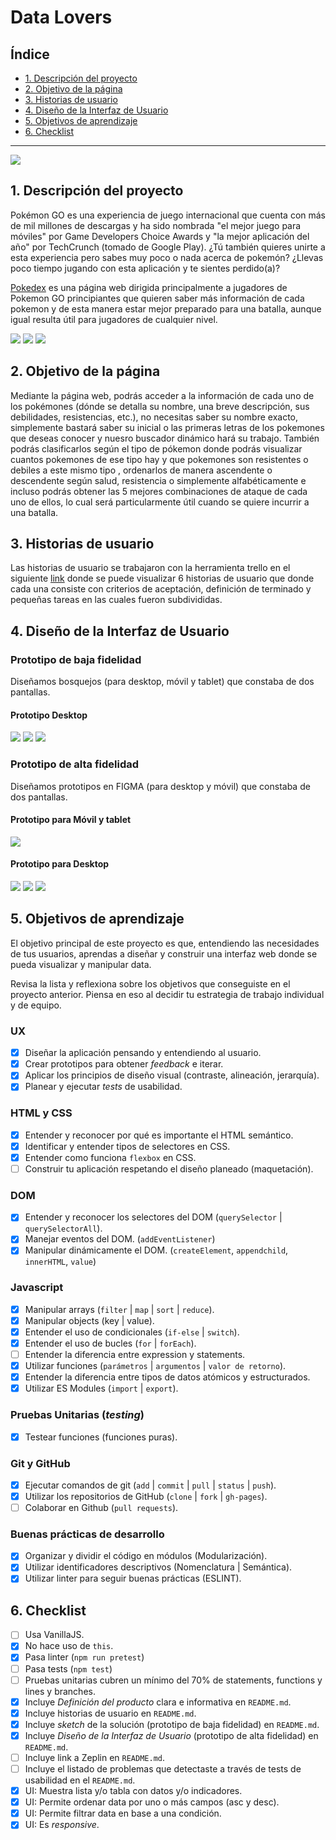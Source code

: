 # Data Lovers
## Índice
* [1. Descripción del proyecto](#descripción-general-del-proyecto)
* [2. Objetivo de la página](#objetivo-de-la-página)
* [3. Historias de usuario](#historias-de-usuario)
* [4. Diseño de la Interfaz de Usuario](#diseño-interfaz-usuario)
* [5. Objetivos de aprendizaje](#5-objetivos-de-aprendizaje)
* [6. Checklist](#6-check-list)

***
![](/src/images/pokemon-6.png)
## 1. Descripción del proyecto

Pokémon GO es una experiencia de juego internacional que cuenta con más de mil millones de descargas y ha sido nombrada "el mejor juego para móviles" por Game Developers Choice Awards y "la mejor aplicación del año" por TechCrunch (tomado de Google Play).
¿Tú también quieres unirte a esta experiencia pero sabes muy poco o nada acerca de pokemón? ¿Llevas poco tiempo jugando con esta aplicación y te sientes perdido(a)?

[Pokedex](https://yud-cumba.github.io/LIM012-data-lovers/src/) es una página web dirigida principalmente a jugadores de Pokemon GO principiantes que quieren saber más información de cada pokemon y de esta manera estar mejor preparado para una batalla, aunque igual resulta útil para jugadores de cualquier nivel.

![](/src/images/pokemon-2.png)
![](/src/images/pokemon-3.png)
![](/src/images/pokemon-4.png)


## 2. Objetivo de la página

Mediante la página web, podrás acceder a la información de cada uno de los pokémones (dónde se detalla su nombre, una breve descripción, sus debilidades, resistencias, etc.), no necesitas saber su nombre exacto, simplemente bastará saber su inicial o las primeras letras de los pokemones que deseas conocer y nuesro buscador dinámico hará su trabajo.
También podrás clasificarlos según el tipo de pókemon donde podrás visualizar cuantos pokemones de ese tipo hay y que pokemones son resistentes o debiles a este mismo tipo , ordenarlos de manera ascendente o descendente según salud, resistencia o simplemente alfabéticamente e incluso podrás obtener las 5 mejores combinaciones de ataque de cada uno de ellos, lo cual será particularmente útil cuando se quiere incurrir a una batalla.

## 3. Historias de usuario
Las historias de usuario se trabajaron con la herramienta trello en el siguiente [link](https://trello.com/b/yXJ562wy/data-lovers-pokem%C3%B3n-l) donde se puede visualizar 6 historias de usuario que donde cada una consiste con criterios de aceptación, definición de terminado y pequeñas tareas en las cuales fueron subdivididas.


## 4. Diseño de la Interfaz de Usuario

### Prototipo de baja fidelidad
Diseñamos bosquejos (para desktop, móvil y tablet) que constaba de dos pantallas.
#### Prototipo Desktop
![](/src/images/desktop1_opt.jpg)
![](/src/images/desktop2_opt.jpg)
![](/src/images/desktop3_opt.jpg)

### Prototipo de alta fidelidad
Diseñamos prototipos en FIGMA (para desktop y móvil) que constaba de dos pantallas.
#### Prototipo para Móvil y tablet
![](/src/images/figma-movil.PNG)
#### Prototipo para Desktop
![](/src/images/desktop-figma-1.PNG)
![](/src/images/desktop-figma-2.PNG)
![](/src/images/desktop-figma-3.PNG)


## 5. Objetivos de aprendizaje

El objetivo principal de este proyecto es que, entendiendo las necesidades de
tus usuarios, aprendas a diseñar y construir una interfaz web donde se pueda
visualizar y manipular data.

Revisa la lista y reflexiona sobre los objetivos que conseguiste en el
proyecto anterior. Piensa en eso al decidir tu estrategia de trabajo individual
y de equipo.

### UX

- [x] Diseñar la aplicación pensando y entendiendo al usuario.
- [x] Crear prototipos para obtener _feedback_ e iterar.
- [x] Aplicar los principios de diseño visual (contraste, alineación, jerarquía).
- [x] Planear y ejecutar _tests_ de usabilidad.

### HTML y CSS

- [x] Entender y reconocer por qué es importante el HTML semántico.
- [x] Identificar y entender tipos de selectores en CSS.
- [x] Entender como funciona `flexbox` en CSS.
- [ ] Construir tu aplicación respetando el diseño planeado (maquetación).

### DOM

- [x] Entender y reconocer los selectores del DOM (`querySelector` | `querySelectorAll`).
- [x] Manejar eventos del DOM. (`addEventListener`)
- [x] Manipular dinámicamente el DOM. (`createElement`, `appendchild`, `innerHTML`, `value`)

### Javascript

- [x] Manipular arrays (`filter` | `map` | `sort` | `reduce`).
- [x] Manipular objects (key | value).
- [x] Entender el uso de condicionales (`if-else` | `switch`).
- [x] Entender el uso de bucles (`for` | `forEach`).
- [ ] Entender la diferencia entre expression y statements.
- [x] Utilizar funciones (`parámetros` | `argumentos` | `valor de retorno`).
- [x] Entender la diferencia entre tipos de datos atómicos y estructurados.
- [x] Utilizar ES Modules (`import` | `export`).

### Pruebas Unitarias (_testing_)
- [x] Testear funciones (funciones puras).

### Git y GitHub
- [x] Ejecutar comandos de git (`add` | `commit` | `pull` | `status` | `push`).
- [x] Utilizar los repositorios de GitHub (`clone` | `fork` | `gh-pages`).
- [ ] Colaborar en Github (`pull requests`).

### Buenas prácticas de desarrollo
- [x] Organizar y dividir el código en módulos (Modularización).
- [x] Utilizar identificadores descriptivos (Nomenclatura | Semántica).
- [x] Utilizar linter para seguir buenas prácticas (ESLINT).

## 6. Checklist

* [ ] Usa VanillaJS.
* [x] No hace uso de `this`.
* [x] Pasa linter (`npm run pretest`)
* [ ] Pasa tests (`npm test`)
* [ ] Pruebas unitarias cubren un mínimo del 70% de statements, functions y
  lines y branches.
* [x] Incluye _Definición del producto_ clara e informativa en `README.md`.
* [x] Incluye historias de usuario en `README.md`.
* [x] Incluye _sketch_ de la solución (prototipo de baja fidelidad) en
  `README.md`.
* [x] Incluye _Diseño de la Interfaz de Usuario_ (prototipo de alta fidelidad)
  en `README.md`.
* [ ] Incluye link a Zeplin en `README.md`.
* [ ] Incluye el listado de problemas que detectaste a través de tests de
  usabilidad en el `README.md`.
* [x] UI: Muestra lista y/o tabla con datos y/o indicadores.
* [x] UI: Permite ordenar data por uno o más campos (asc y desc).
* [x] UI: Permite filtrar data en base a una condición.
* [x] UI: Es _responsive_.
